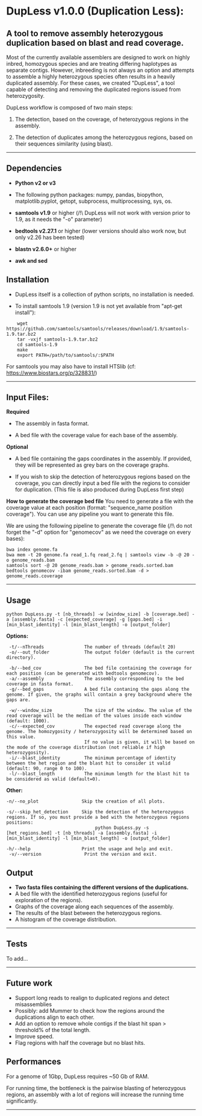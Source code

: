 # DupLess v1.0.0 (Duplication Less):

## A tool to remove assembly heterozygous duplication based on blast and read coverage.

Most of the currently available assemblers are designed to work on highly inbred, homozygous species and are treating differing haplotypes as separate contigs. However, inbreeding is not always an option and attempts to assemble a highly heterozygous species often results in a heavily duplicated assembly.
For these cases, we created "DupLess", a tool capable of detecting and removing the duplicated regions issued from heterozygosity.

DupLess workflow is composed of two main steps:

 1. The detection, based on the coverage, of heterozygous regions in the assembly.

 2. The detection of duplicates among the heterozygous regions, based on their sequences similarity (using blast).

---

## Dependencies

- **Python v2 or v3**
- The following python packages: numpy, pandas, biopython, matplotlib.pyplot, getopt, subprocess, multiprocessing, sys, os.

- **samtools v1.9** or higher (/!\ DupLess will not work with version prior to 1.9, as it needs the "-o" parameter)
- **bedtools v2.27.1** or higher (lower versions should also work now, but only v2.26 has been tested)
- **blastn v2.6.0+** or higher
- **awk and sed**


## Installation

- DupLess itself is a collection of python scripts, no installation is needed.

- To install samtools 1.9 (version 1.9 is not yet available from "apt-get install"):
```
	wget https://github.com/samtools/samtools/releases/download/1.9/samtools-1.9.tar.bz2
	tar -vxjf samtools-1.9.tar.bz2
	cd samtools-1.9
	make
	export PATH=/path/to/samtools/:$PATH
```
For samtools you may also have to install HTSlib (cf: https://www.biostars.org/p/328831/)

---

## Input Files:

**Required**

- The assembly in fasta format.

- A bed file with the coverage value for each base of the assembly.

**Optional**

- A bed file containing the gaps coordinates in the assembly. If provided, they will be represented as grey bars on the coverage graphs.

- If you wish to skip the detection of heterozygous regions based on the coverage, you can directly input a bed file with the regions to consider for duplication. (This file is also produced during DupLess first step)

**How to generate the coverage bed file**
You need to generate a file with the coverage value at each position (format: "sequence_name   position  coverage"). You can use any pipeline you want to generate this file.

We are using the following pipeline to generate the coverage file (/!\ do not forget the "-d" option for "genomecov" as we need the coverage on every bases):
```
bwa index genome.fa
bwa mem -t 20 genome.fa read_1.fq read_2.fq | samtools view -b -@ 20 -o genome_reads.bam
samtools sort -@ 20 genome_reads.bam > genome_reads.sorted.bam
bedtools genomecov -ibam genome_reads.sorted.bam -d > genome_reads.coverage
```

---

## Usage

	python DupLess.py -t [nb_threads] -w [window_size] -b [coverage.bed] -a [assembly.fasta] -c [expected_coverage] -g [gaps.bed] -i [min_blast_identity] -l [min_blast_length] -o [output_folder]

**Options:**

     -t/--nThreads               The number of threads (default 20)
     -o/--out_folder             The output folder (default is the current directory).

     -b/--bed_cov                The bed file containing the coverage for each position (can be generated with bedtools genomecov).
     -a/--assembly               The assembly corresponding to the bed coverage in fasta format.
     -g/--bed_gaps               A bed file contaning the gaps along the genome. If given, the graphs will contain a grey background where the gaps are.
     
     -w/--window_size            The size of the window. The value of the read coverage will be the median of the values inside each window (default: 1000).
     -c/--expected_cov           The expected read coverage along the genome. The homozygosity / heterozygosity will be determined based on this value.
                                 If no value is given, it will be based on the mode of the coverage distribution (not reliable if high heterozygosity).
     -i/--blast_identity         The minimum percentage of identity between the het region and the blast hit to consider it valid (default: 90, range 0 to 100).
     -l/--blast_length           The minimum length for the blast hit to be considered as valid (default=0).


**Other:**

	-n/--no_plot		        Skip the creation of all plots.

	-s/--skip_het_detection     Skip the detection of the heterozygous regions. If so, you must provide a bed with the heterozygous regions positions:
                                     python DupLess.py -s [het_regions.bed] -t [nb_threads] -a [assembly.fasta] -i [min_blast_identity] -l [min_blast_length] -o [output_folder]

	-h/--help                   Print the usage and help and exit.
     -v/--version                Print the version and exit.


## Output

- **Two fasta files containing the different versions of the duplications.**
- A bed file with the identified heterozygous regions (useful for exploration of the regions).
- Graphs of the coverage along each sequences of the assembly.
- The results of the blast between the heterozygous regions.
- A histogram of the coverage distribution.

---

## Tests

To add...

---

## Future work

- Support long reads to realign to duplicated regions and detect misassemblies
- Possibly: add Mummer to check how the regions around the duplications align to each other.
- Add an option to remove whole contigs if the blast hit span > threshold% of the total length.
- Improve speed.
- Flag regions with half the coverage but no blast hits.

## Performances

For a genome of 1Gbp, DupLess requires ~50 Gb of RAM.

For running time, the bottleneck is the pairwise blasting of heterozygous regions, an assembly with a lot of regions will increase the running time significantly.

---